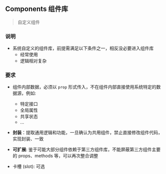 ## Components 组件库
> 自定义组件

### 说明
- 系统自定义的组件库，前提需满足以下条件之一，相反没必要进入组件库
  - 经常使用
  - 逻辑相对复杂

### 要求
- 组件内部数据，必须以 `prop` 形式传入，不在组件内部直接使用系统特定的数据源，例如: 
  - 特定接口
  - 全局属性
  - 共享状态
  - ...

- **封装**：提取通用逻辑和功能，一旦确认为共用组件，禁止直接修改组件代码，实现封装、一致
- **可扩展**: 鉴于可能大部分组件依赖于第三方组件库，不能屏蔽第三方组件主要的 props、methods 等，可以再次整合调整
- 卡槽 (slot): 可选
